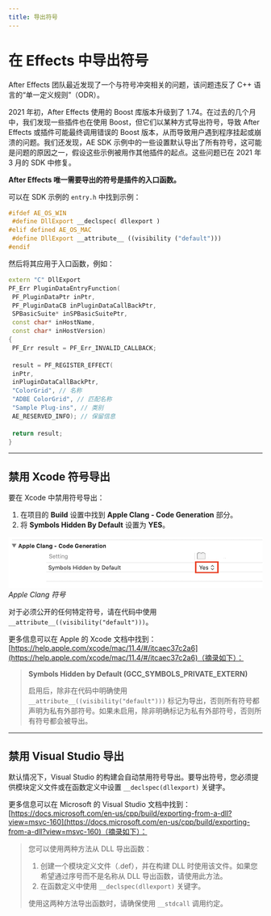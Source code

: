 ```yaml
---
title: 导出符号
---
```

# 在 Effects 中导出符号

After Effects 团队最近发现了一个与符号冲突相关的问题，该问题违反了 C++ 语言的“单一定义规则”（ODR）。

2021 年初，After Effects 使用的 Boost 库版本升级到了 1.74。在过去的几个月中，我们发现一些插件也在使用 Boost，但它们以某种方式导出符号，导致 After Effects 或插件可能最终调用错误的 Boost 版本，从而导致用户遇到程序挂起或崩溃的问题。我们还发现，AE SDK 示例中的一些设置默认导出了所有符号，这可能是问题的原因之一，假设这些示例被用作其他插件的起点。这些问题已在 2021 年 3 月的 SDK 中修复。

**After Effects 唯一需要导出的符号是插件的入口函数。**

可以在 SDK 示例的 `entry.h` 中找到示例：

```cpp
#ifdef AE_OS_WIN
 #define DllExport __declspec( dllexport )
#elif defined AE_OS_MAC
 #define DllExport __attribute__ ((visibility ("default")))
#endif
```

然后将其应用于入口函数，例如：

```cpp
extern "C" DllExport
PF_Err PluginDataEntryFunction(
 PF_PluginDataPtr inPtr,
 PF_PluginDataCB inPluginDataCallBackPtr,
 SPBasicSuite* inSPBasicSuitePtr,
 const char* inHostName,
 const char* inHostVersion)
{
 PF_Err result = PF_Err_INVALID_CALLBACK;

 result = PF_REGISTER_EFFECT(
 inPtr,
 inPluginDataCallBackPtr,
 "ColorGrid", // 名称
 "ADBE ColorGrid", // 匹配名称
 "Sample Plug-ins", // 类别
 AE_RESERVED_INFO); // 保留信息

 return result;
}
```

---

## 禁用 Xcode 符号导出

要在 Xcode 中禁用符号导出：

1. 在项目的 **Build** 设置中找到 **Apple Clang - Code Generation** 部分。
2. 将 **Symbols Hidden By Default** 设置为 **YES**。

![Apple Clang Symbols](../_static/appleclang-symbols.png "Apple Clang Symbols")
*Apple Clang 符号*

对于必须公开的任何特定符号，请在代码中使用 `__attribute__((visibility("default")))`。

更多信息可以在 Apple 的 Xcode 文档中找到：[https://help.apple.com/xcode/mac/11.4/#/itcaec37c2a6](https://help.apple.com/xcode/mac/11.4/#/itcaec37c2a6)（摘录如下）：

> **Symbols Hidden by Default (GCC_SYMBOLS_PRIVATE_EXTERN)**
>
> 启用后，除非在代码中明确使用 `__attribute__((visibility("default")))` 标记为导出，否则所有符号都声明为私有外部符号。如果未启用，除非明确标记为私有外部符号，否则所有符号都会被导出。

---

## 禁用 Visual Studio 导出

默认情况下，Visual Studio 的构建会自动禁用符号导出。要导出符号，您必须提供模块定义文件或在函数定义中设置 `__declspec(dllexport)` 关键字。

更多信息可以在 Microsoft 的 Visual Studio 文档中找到：[https://docs.microsoft.com/en-us/cpp/build/exporting-from-a-dll?view=msvc-160](https://docs.microsoft.com/en-us/cpp/build/exporting-from-a-dll?view=msvc-160)（摘录如下）：

> 您可以使用两种方法从 DLL 导出函数：
>
> 1. 创建一个模块定义文件（.def），并在构建 DLL 时使用该文件。如果您希望通过序号而不是名称从 DLL 导出函数，请使用此方法。
> 2. 在函数定义中使用 `__declspec(dllexport)` 关键字。
>
> 使用这两种方法导出函数时，请确保使用 `__stdcall` 调用约定。
